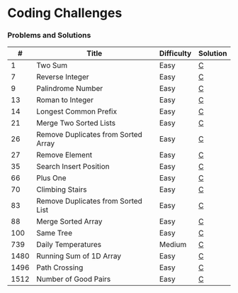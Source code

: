 # Coding Challenges

### Problems and Solutions
| #    | Title                               | Difficulty | Solution                                   |
|------|-------------------------------------|------------|--------------------------------------------|
| 1    | Two Sum                             | Easy       | [C](two_sum.c)                             |
| 7    | Reverse Integer                     | Easy       | [C](reverse_integer.c)                     |
| 9    | Palindrome Number                   | Easy       | [C]([palindrome_number.c)                  |
| 13   | Roman to Integer                    | Easy       | [C](roman_to_integer.c)                    |
| 14   | Longest Common Prefix               | Easy       | [C](longest_common_prefix.c)               |
| 21   | Merge Two Sorted Lists              | Easy       | [C](merge_two_sorted_lists.c)              |
| 26   | Remove Duplicates from Sorted Array | Easy       | [C](remove_duplicates_from_sorted_array.c) |
| 27   | Remove Element                      | Easy       | [C](remove_element.c)                      |
| 35   | Search Insert Position              | Easy       | [C](search_insert_position.c)              |
| 66   | Plus One                            | Easy       | [C](plus_one.c)                            |
| 70   | Climbing Stairs                     | Easy       | [C](climbing_stairs.c)                     |
| 83   | Remove Duplicates from Sorted List  | Easy       | [C](remove_duplicates_from_sorted_list.c)  |
| 88   | Merge Sorted Array                  | Easy       | [C](merge_sorted_array.c)                  |
| 100  | Same Tree                           | Easy       | [C](same_tree.c)                           |
| 739  | Daily Temperatures                  | Medium     | [C](daily_temperatures.c)                  |
| 1480 | Running Sum of 1D Array             | Easy       | [C](running_sum_of_array.c)                |
| 1496 | Path Crossing                       | Easy       | [C](path_crossing.c)                       |
| 1512 | Number of Good Pairs                | Easy       | [C](number_of_good_pairs.c)                |